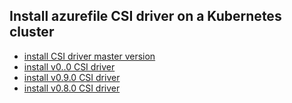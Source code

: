 ## Install azurefile CSI driver on a Kubernetes cluster

 - [install CSI driver master version](./install-csi-driver-master.md)
 - [install v0..0 CSI driver](./install-csi-driver-v0.10.0.md)
 - [install v0.9.0 CSI driver](./install-csi-driver-v0.9.0.md)
 - [install v0.8.0 CSI driver](./install-csi-driver-v0.8.0.md)
